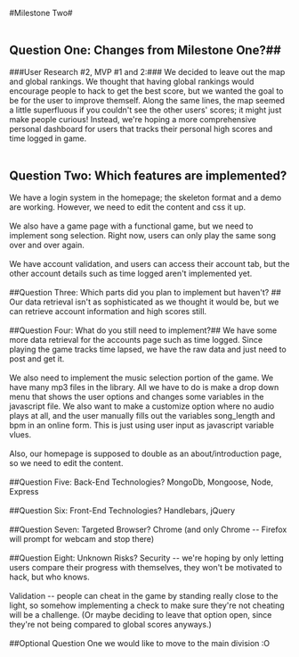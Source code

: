 #Milestone Two#
<br></br>
## Question One: Changes from Milestone One?##
###User Research #2, MVP #1 and 2:###
We decided to leave out the map and global rankings. We thought that having global rankings would encourage people to hack to get the best score, but we wanted the goal to be for the user to improve themself. Along the same lines, the map seemed a little superfluous if you couldn't see the other users' scores; it might just make people curious! Instead, we're hoping a more comprehensive personal dashboard for users that tracks their personal high scores and time logged in game. 
<br></br>
## Question Two: Which features are implemented? ##
We have a login system in the homepage; the skeleton format and a demo are working. However, we need to edit the content and css it up. 
<br></br>
We also have a game page with a functional game, but we need to implement song selection. Right now, users can only play the same song over and over again. 
<br/><br>
We have account validation, and users can access their account tab, but the other account details such as time logged aren't implemented yet. 
<br></br>
##Question Three: Which parts did you plan to implement but haven't? ##
Our data retrieval isn't as sophisticated as we thought it would be, but we can retrieve account information and high scores still.
<br></br>
##Question Four: What do you still need to implement?##
We have some more data retrieval for the accounts page such as time logged. Since playing the game tracks time lapsed, we have the raw data and just need to post and get it. 
<br></br>
We also need to implement the music selection portion of the game. We have many mp3 files in the library. All we have to do is make a drop down menu that shows the user options and changes some variables in the javascript file. We also want to make a customize option where no audio plays at all, and the user manually fills out the variables song_length and bpm in an online form. This is just using user input as javascript variable vlues. 
<br> </br>
Also, our homepage is supposed to double as an about/introduction page, so we need to edit the content. 
<br></br>
##Question Five: Back-End Technologies?
MongoDb, Mongoose, Node, Express
<br></br>
##Question Six: Front-End Technologies?
Handlebars, jQuery
<br></br>
##Question Seven: Targeted Browser?
Chrome (and only Chrome -- Firefox will prompt for webcam and stop there)
<br></br>
##Question Eight: Unknown Risks?
Security -- we're hoping by only letting users compare their progress with themselves, they won't be motivated to hack, but who knows. 
<br></br>
Validation -- people can cheat in the game by standing really close to the light, so somehow implementing a check to make sure they're not cheating will be a challenge. (Or maybe deciding to leave that option open, since they're not being compared to global scores anyways.)
<br></br>
##Optional Question One
we would like to move to the main division :O